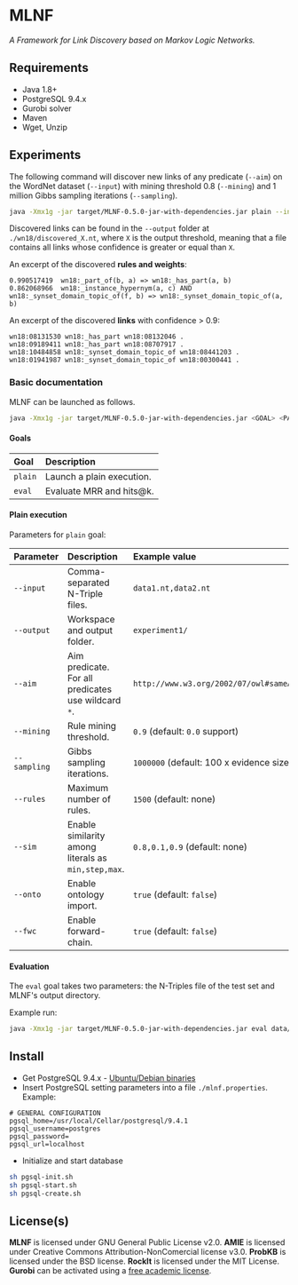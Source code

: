 MLNF
====

*A Framework for Link Discovery based on Markov Logic Networks.*

## Requirements

* Java 1.8+
* PostgreSQL 9.4.x
* Gurobi solver
* Maven
* Wget, Unzip

## Experiments

The following command will discover new links of any predicate (`--aim`) on the WordNet dataset (`--input`) with mining threshold 0.8 (`--mining`) and 1 million Gibbs sampling iterations (`--sampling`).

```bash
java -Xmx1g -jar target/MLNF-0.5.0-jar-with-dependencies.jar plain --input data/benchmark/wn18/wordnet-mlj12-train.nt,data/benchmark/wn18/wordnet-mlj12-valid.nt --output wn18/ --mining 0.8 --sampling 1000000 --aim "*"
```

Discovered links can be found in the `--output` folder at `./wn18/discovered_X.nt`, where `X` is the output threshold, meaning that a file contains all links whose confidence is greater or equal than `X`.

An excerpt of the discovered **rules and weights**:

```text
0.990517419  wn18:_part_of(b, a) => wn18:_has_part(a, b)
0.862068966  wn18:_instance_hypernym(a, c) AND wn18:_synset_domain_topic_of(f, b) => wn18:_synset_domain_topic_of(a, b)
```

An excerpt of the discovered **links** with confidence > 0.9:

```text
wn18:08131530 wn18:_has_part wn18:08132046 .
wn18:09189411 wn18:_has_part wn18:08707917 .
wn18:10484858 wn18:_synset_domain_topic_of wn18:08441203 .
wn18:01941987 wn18:_synset_domain_topic_of wn18:00300441 .
```

### Basic documentation

MLNF can be launched as follows.

```bash
java -Xmx1g -jar target/MLNF-0.5.0-jar-with-dependencies.jar <GOAL> <PARAMETERS>
```

#### Goals

**Goal**|**Description**
:-----|:-----
`plain`|Launch a plain execution.
`eval`|Evaluate MRR and hits@k.

#### Plain execution

Parameters for `plain` goal:

**Parameter**|**Description**|**Example value**
:-----|:-----|:-----
`--input`|Comma-separated N-Triple files.|`data1.nt,data2.nt`
`--output`|Workspace and output folder.|`experiment1/`
`--aim`|Aim predicate. For all predicates use wildcard `*`.|`http://www.w3.org/2002/07/owl#sameAs`
`--mining`|Rule mining threshold.|`0.9` (default: `0.0` support)
`--sampling`|Gibbs sampling iterations.|`1000000` (default: 100 x evidence size)
`--rules`|Maximum number of rules.|`1500` (default: none)
`--sim`|Enable similarity among literals as `min,step,max`.|`0.8,0.1,0.9` (default: none)
`--onto`|Enable ontology import.|`true` (default: `false`)
`--fwc`|Enable forward-chain.|`true` (default: `false`)

#### Evaluation

The `eval` goal takes two parameters: the N-Triples file of the test set and MLNF's output directory.

Example run:

```bash
java -Xmx1g -jar target/MLNF-0.5.0-jar-with-dependencies.jar eval data/benchmark/wn18/wordnet-mlj12-test.nt wn18/
```

## Install

* Get PostgreSQL 9.4.x - [Ubuntu/Debian binaries](http://oscg-downloads.s3.amazonaws.com/packages/postgresql-9.4.8-1-x64-bigsql.deb)
* Insert PostgreSQL setting parameters into a file `./mlnf.properties`. Example:

```properties
# GENERAL CONFIGURATION
pgsql_home=/usr/local/Cellar/postgresql/9.4.1
pgsql_username=postgres
pgsql_password=
pgsql_url=localhost
```

* Initialize and start database

```bash
sh pgsql-init.sh
sh pgsql-start.sh
sh pgsql-create.sh
```

## License(s)

**MLNF** is licensed under GNU General Public License v2.0.
**AMIE** is licensed under Creative Commons Attribution-NonComercial license v3.0.
**ProbKB** is licensed under the BSD license.
**RockIt** is licensed under the MIT License.
**Gurobi** can be activated using a [free academic license](http://www.gurobi.com/academia/academia-center).
